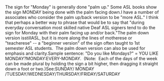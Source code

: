 The sign for "Monday" is generally done "palm 
	up." Some ASL books show the sign MONDAY being done with the palm facing down.I have a
  number of associates who consider the palm up/back version to be "more
  ASL." I think that perhaps a better way to phrase that 
	would be to say that "during everyday conversation most skilled native Deaf 
	ASL signers tend to do the sign for Monday with their palm facing up and/or back."The palm down version isstillASL, but it is more along the lines of 
	motherese or "teacherese" -- a "beginner
  version" of the sign often taught to 1st semester ASL students.  The 
	palm down version can also be used for emphasis and clarity.Sample sentence: "Do you like Mondays?" = YOU LIKE MONDAY?MONDAY:EVERY-MONDAY.  (Note:  Each of the days of the week can be made
  plural by holding the sign a bit higher, then dragging it straight down a foot
  or two.)See:SUNDAY/ MONDAY /TUESDAY/WEDNESDAY/THURSDAY/FRIDAY/SATURDAY